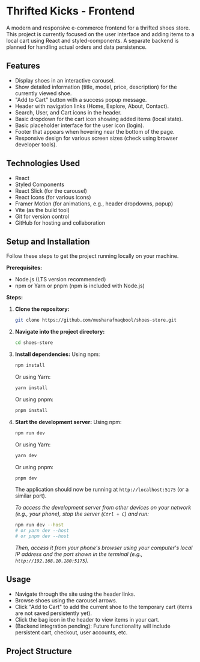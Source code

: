 # Thrifted Kicks - Frontend



A modern and responsive e-commerce frontend for a thrifted shoes store. This project is currently focused on the user interface and adding items to a local cart using React and styled-components. A separate backend is planned for handling actual orders and data persistence.

## Features

*   Display shoes in an interactive carousel.
*   Show detailed information (title, model, price, description) for the currently viewed shoe.
*   "Add to Cart" button with a success popup message.
*   Header with navigation links (Home, Explore, About, Contact).
*   Search, User, and Cart icons in the header.
*   Basic dropdown for the cart icon showing added items (local state).
*   Basic placeholder interface for the user icon (login).
*   Footer that appears when hovering near the bottom of the page.
*   Responsive design for various screen sizes (check using browser developer tools).

## Technologies Used

*   React
*   Styled Components
*   React Slick (for the carousel)
*   React Icons (for various icons)
*   Framer Motion (for animations, e.g., header dropdowns, popup)
*   Vite (as the build tool)
*   Git for version control
*   GitHub for hosting and collaboration

## Setup and Installation

Follow these steps to get the project running locally on your machine.

**Prerequisites:**

*   Node.js (LTS version recommended)
*   npm or Yarn or pnpm (npm is included with Node.js)

**Steps:**

1.  **Clone the repository:**
    ```bash
    git clone https://github.com/musharafmaqbool/shoes-store.git
    ```
2.  **Navigate into the project directory:**
    ```bash
    cd shoes-store
    ```
3.  **Install dependencies:**
    Using npm:
    ```bash
    npm install
    ```
    Or using Yarn:
    ```bash
    yarn install
    ```
    Or using pnpm:
    ```bash
    pnpm install
    ```
4.  **Start the development server:**
    Using npm:
    ```bash
    npm run dev
    ```
    Or using Yarn:
    ```bash
    yarn dev
    ```
    Or using pnpm:
    ```bash
    pnpm dev
    ```

    The application should now be running at `http://localhost:5175` (or a similar port).

    *To access the development server from other devices on your network (e.g., your phone), stop the server (`Ctrl + C`) and run:*
    ```bash
    npm run dev --host
    # or yarn dev --host
    # or pnpm dev --host
    ```
    *Then, access it from your phone's browser using your computer's local IP address and the port shown in the terminal (e.g., `http://192.168.10.180:5175`).*

## Usage

*   Navigate through the site using the header links.
*   Browse shoes using the carousel arrows.
*   Click "Add to Cart" to add the current shoe to the temporary cart (items are not saved persistently yet).
*   Click the bag icon in the header to view items in your cart.
*   (Backend integration pending): Future functionality will include persistent cart, checkout, user accounts, etc.

## Project Structure
